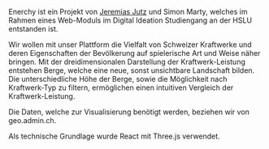 Enerchy ist ein Projekt von [Jeremias Jutz](https://jeremiasjutz.ch) und Simon Marty, welches im Rahmen eines Web-Moduls im Digital Ideation Studiengang an der HSLU entstanden ist.

Wir wollen mit unser Plattform die Vielfalt von Schweizer Kraftwerke und deren Eigenschaften der Bevölkerung auf spielerische Art und Weise näher bringen. Mit der dreidimensionalen Darstellung der Kraftwerk-Leistung entstehen Berge, welche eine neue, sonst unsichtbare Landschaft bilden. Die unterschiedliche Höhe der Berge, sowie die Möglichkeit nach Kraftwerk-Typ zu filtern, ermöglichen einen intuitiven Vergleich der Kraftwerk-Leistung.

Die Daten, welche zur Visualisierung benötigt werden, beziehen wir von geo.admin.ch.

Als technische Grundlage wurde React mit Three.js verwendet.